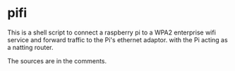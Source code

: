 # pifi
This is a shell script to connect a raspberry pi to a WPA2 enterprise wifi service and forward traffic to the Pi's ethernet adaptor. with the Pi acting as a natting router.

The sources are in the comments.
